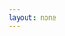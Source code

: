 ```yaml
---
layout: none
---
```


<RedoclyAPIBlock src="https://developer-stage.adobe.com/redocly-test/openapi/upload_image.yaml" width="600px" codeBlock="tokens: { punctuation: { color: 'red' }}" disableSidebar disableSearch />
